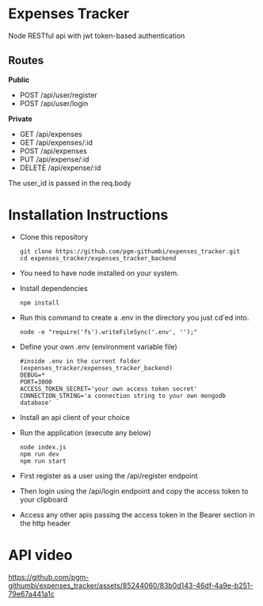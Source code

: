 # Expenses Tracker
Node RESTful api with jwt token-based authentication

## Routes
**Public**
- POST /api/user/register 
- POST /api/user/login 

**Private**
- GET /api/expenses
- GET /api/expenses/:id
- POST /api/expenses 
- PUT /api/expense/:id
- DELETE /api/expense/:id

The user_id is passed in the req.body

# Installation Instructions
- Clone this repository
  ```
  git clone https://github.com/pgm-githumbi/expenses_tracker.git
  cd expenses_tracker/expenses_tracker_backend
  ```
- You need to have node installed on your system.
- Install dependencies
  ```
  npm install
  ```
- Run this command to create a .env in the directory you just cd'ed into.
  ```
  node -e "require('fs').writeFileSync('.env', '');"
  ```
- Define your own .env (environment variable file)
  ```
  #inside .env in the current folder (expenses_tracker/expenses_tracker_backend)
  DEBUG=*
  PORT=3000
  ACCESS_TOKEN_SECRET='your own access token secret'
  CONNECTION_STRING='a connection string to your own mongodb database'
  ```
- Install an api client of your choice
- Run the application (execute any below)
  ```
  node index.js
  npm run dev
  npm run start
  ```

- First register as a user using the /api/register endpoint
- Then login using the /api/login endpoint and copy the access token to your clipboard
- Access any other apis passing the access token in the Bearer section in the http header
# API video



https://github.com/pgm-githumbi/expenses_tracker/assets/85244060/83b0d143-46df-4a9e-b251-79e67a441a1c



